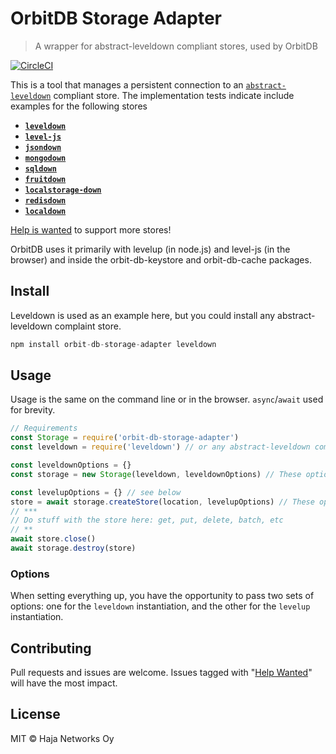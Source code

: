 # OrbitDB Storage Adapter

> A wrapper for abstract-leveldown compliant stores, used by OrbitDB

[![CircleCI](https://circleci.com/gh/orbitdb/orbit-db-storage-adapter/tree/master.svg?style=svg)](https://circleci.com/gh/orbitdb/orbit-db-storage-adapter/tree/master)

This is a tool that manages a persistent connection to an [`abstract-leveldown`](https://github.com/Level/abstract-leveldown) compliant store. The implementation tests indicate include examples for the following stores

- **[`leveldown`](leveldown)**
- **[`level-js`](level-js)**
- **[`jsondown`](jsondown)**
- **[`mongodown`](mongodown)**
- **[`sqldown`](sqldown)**
- **[`fruitdown`](fruitdown)**
- **[`localstorage-down`](localstorage-down)**
- **[`redisdown`](redisdown)**
- **[`localdown`](localdown)**

[Help is wanted](https://github.com/orbitdb/orbit-db-storage-adapter/issues/3) to support more stores!

OrbitDB uses it primarily with levelup (in node.js) and level-js (in the browser) and inside the orbit-db-keystore and orbit-db-cache packages.

## Install

Leveldown is used as an example here, but you could install any abstract-leveldown complaint store.

```JavaScript
npm install orbit-db-storage-adapter leveldown
```

## Usage

Usage is the same on the command line or in the browser. `async`/`await` used for brevity.

```JavaScript
// Requirements
const Storage = require('orbit-db-storage-adapter')
const leveldown = require('leveldown') // or any abstract-leveldown complaint store

const leveldownOptions = {}
const storage = new Storage(leveldown, leveldownOptions) // These options passed to leveldown factory 

const levelupOptions = {} // see below
store = await storage.createStore(location, levelupOptions) // These options passed to levelup instance
// ***
// Do stuff with the store here: get, put, delete, batch, etc
// **
await store.close()
await storage.destroy(store)
```

### Options

When setting everything up, you have the opportunity to pass two sets of options: one for the `leveldown` instantiation, and the other for the `levelup` instantiation.
 
## Contributing

Pull requests and issues are welcome. Issues tagged with "[Help Wanted](https://github.com/orbitdb/orbit-db-storage-adapter/issues?q=is%3Aopen+is%3Aissue+label%3A"help+wanted")" will have the most impact.

## License 

MIT © Haja Networks Oy
